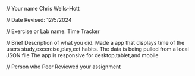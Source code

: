 // Your name 
Chris Wells-Hott

 // Date Revised: 12/5/2024 

 // Exercise or Lab name: Time Tracker

 // Brief Description of what you did. 
    Made a app that displays time of the users study,excercise,play,ect habits. The data is being pulled from a local JSON file The app is responsive for desktop,tablet,and mobile

// Person who Peer Reviewed your assignment